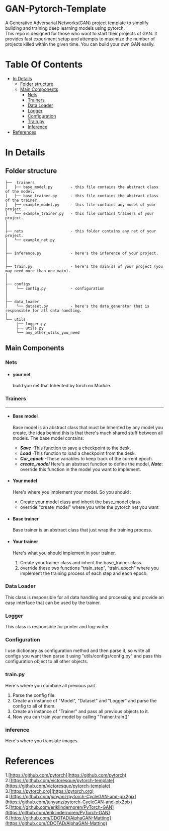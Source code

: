 # GAN-Pytorch-Template
A Generative Adversarial Networks(GAN) project template to simplify building and training deep learning models using pytorch.  
This repo is designed for those who want to start their projects of GAN. It provides fast experiment setup and attempts to maximize the number of projects killed within the given time. You can build your own GAN easily.

# Table Of Contents

-  [In Details](#in-details)
    -  [Folder structure](#folder-structure)
    -  [ Main Components](#main-components)
        -  [Nets](#nets)
        -  [Trainers](#trainers)
        -  [Data Loader](#data-loader)
        -  [Logger](#logger)
        -  [Configuration](#configuration)
        -  [Train.py](#train.py)
        -  [Inference](#inference)
 -  [References](#references)


# In Details

Folder structure
--------------

```
├──  trainers
│   ├── base_model.py        - this file contains the abstract class of the model.
│   ├── base_trainer.py      - this file contains the abstract class of the trainer.
│   ├── example_model.py     - this file contains any model of your project.
│   └── example_trainer.py   - this file contains trainers of your project.
│
│
├── nets                     - this folder contains any net of your project.
│   └── example_net.py
│
│
├── inference.py             - here's the inference of your project.
│   
│   
├── train.py                 - here's the main(s) of your project (you may need more than one main).
│    
│  
├── configs
│    └── config.py           - configuration
│  
│  
├── data_loader  
│    └── dataset.py          - here's the data_generator that is responsible for all data handling.
│ 
└── utils
     ├── logger.py
     ├── utils.py
     └── any_other_utils_you_need

```


## Main Components

### Nets
- #### **your net**
	build you net that Inherited by torch.nn.Module.

### Trainers
--------------
- #### **Base model**
    
    Base model is an abstract class that must be Inherited by any model you create, the idea behind this is that there's much shared stuff between all models.
    The base model contains:
    - ***Save*** -This function to save a checkpoint to the desk. 
    - ***Load*** -This function to load a checkpoint from the desk.
    - ***Cur_epoch*** -These variables to keep track of the current epoch.
    - ***create_model*** Here's an abstract function to define the model, ***Note***: override this function in the model you want to implement.

- #### **Your model**
    Here's where you implement your model.
    So you should :
    - Create your model class and inherit the base_model class
    - override "create_model" where you write the pytorch net you want

- #### **Base trainer**
    Base trainer is an abstract class that just wrap the training process.
    
- #### **Your trainer**
     Here's what you should implement in your trainer.
    1. Create your trainer class and inherit the base_trainer class.
    2. override these two functions "train_step", "train_epoch" where you implement the training process of each step and each epoch.

### Data Loader
This class is responsible for all data handling and processing and provide an easy interface that can be used by the trainer.

### Logger
This class is responsible for printer and log-writer.


### Configuration
I use dictionary as configuration method and then parse it, so write all configs you want then parse it using "utils/configs/config.py" and pass this configuration object to all other objects.

### train.py
Here's where you combine all previous part.
1. Parse the config file.
2. Create an instance of "Model", "Dataset" and "Logger" and parse the config to all of them.
3. Create an instance of "Trainer" and pass all previous objects to it.
4. Now you can train your model by calling "Trainer.train()"

### inference
Here's where you translate images.

# References
1.[https://github.com/pytorch](https://github.com/pytorch)  
2.[https://github.com/victoresque/pytorch-template](https://github.com/victoresque/pytorch-template)  
3.[https://pytorch.org](https://pytorch.org)  
4.[https://github.com/junyanz/pytorch-CycleGAN-and-pix2pix](https://github.com/junyanz/pytorch-CycleGAN-and-pix2pix)  
5.[https://github.com/eriklindernoren/PyTorch-GAN](https://github.com/eriklindernoren/PyTorch-GAN)  
6.[https://github.com/CDOTAD/AlphaGAN-Matting](https://github.com/CDOTAD/AlphaGAN-Matting)  

